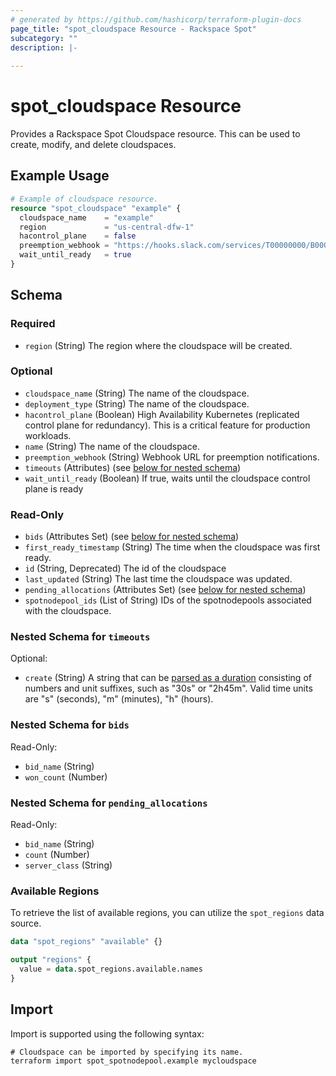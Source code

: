```yaml
---
# generated by https://github.com/hashicorp/terraform-plugin-docs
page_title: "spot_cloudspace Resource - Rackspace Spot"
subcategory: ""
description: |-
  
---
```


# spot_cloudspace Resource

Provides a Rackspace Spot Cloudspace resource. This can be used to create, modify, and delete cloudspaces.

## Example Usage

```terraform
# Example of cloudspace resource.
resource "spot_cloudspace" "example" {
  cloudspace_name    = "example"
  region             = "us-central-dfw-1"
  hacontrol_plane    = false
  preemption_webhook = "https://hooks.slack.com/services/T00000000/B00000000/XXXXXXXXXXXXXXXXXXXXXXXX"
  wait_until_ready   = true
}
```

<!-- schema generated by tfplugindocs -->
## Schema

### Required

- `region` (String) The region where the cloudspace will be created.

### Optional

- `cloudspace_name` (String) The name of the cloudspace.
- `deployment_type` (String) The name of the cloudspace.
- `hacontrol_plane` (Boolean) High Availability Kubernetes (replicated control plane for redundancy). This is a critical feature for production workloads.
- `name` (String) The name of the cloudspace.
- `preemption_webhook` (String) Webhook URL for preemption notifications.
- `timeouts` (Attributes) (see [below for nested schema](#nestedatt--timeouts))
- `wait_until_ready` (Boolean) If true, waits until the cloudspace control plane is ready

### Read-Only

- `bids` (Attributes Set) (see [below for nested schema](#nestedatt--bids))
- `first_ready_timestamp` (String) The time when the cloudspace was first ready.
- `id` (String, Deprecated) The id of the cloudspace
- `last_updated` (String) The last time the cloudspace was updated.
- `pending_allocations` (Attributes Set) (see [below for nested schema](#nestedatt--pending_allocations))
- `spotnodepool_ids` (List of String) IDs of the spotnodepools associated with the cloudspace.

<a id="nestedatt--timeouts"></a>
### Nested Schema for `timeouts`

Optional:

- `create` (String) A string that can be [parsed as a duration](https://pkg.go.dev/time#ParseDuration) consisting of numbers and unit suffixes, such as "30s" or "2h45m". Valid time units are "s" (seconds), "m" (minutes), "h" (hours).


<a id="nestedatt--bids"></a>
### Nested Schema for `bids`

Read-Only:

- `bid_name` (String)
- `won_count` (Number)


<a id="nestedatt--pending_allocations"></a>
### Nested Schema for `pending_allocations`

Read-Only:

- `bid_name` (String)
- `count` (Number)
- `server_class` (String)

### Available Regions

To retrieve the list of available regions, you can utilize the `spot_regions` data source.

```terraform
data "spot_regions" "available" {}

output "regions" {
  value = data.spot_regions.available.names
}
```

## Import

Import is supported using the following syntax:

```shell
# Cloudspace can be imported by specifying its name.
terraform import spot_spotnodepool.example mycloudspace
```
